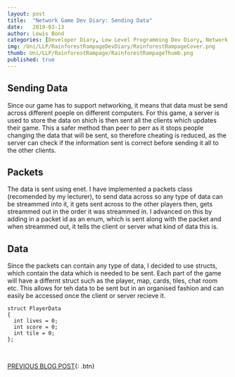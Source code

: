 ```yaml
---
layout: post
title:  "Network Game Dev Diary: Sending Data"
date:   2019-03-13
author: Lewis Bond
categories: [Developer Diary, Low Level Programming Dev Diary, Network Game Dev Diary]
img: /Uni/LLP/RainforestRampageDevDiary/RainforestRampageCover.png
thumb: Uni/LLP/RainforestRampage/RainforestRampageThumb.png
published: true
---
```

<!--more-->

## Sending Data

Since our game has to support networking, it means that data must be send across different poeple on different computers. For this game, a server is used to store the data on shich is then sent all the clients which updates their game. This a safer method than peer to perr as it stops people changing the data that will be sent, so therefore cheating is reduced, as the server can check if the information sent is correct before sending it all to the other clients. 


## Packets

The data is sent using enet. I have implemented a packets class (recomended by my lecturer), to send data across so any type of data can be streammed into it, it gets sent across to the other players then, gets streammed out in the order it was streammed in. I advanced on this by adding in a packet id as an enum, which is sent along with the packet and when streammed out, it tells the client or server what kind of data this is.


## Data

Since the packets can contain any type of data, I decided to use structs, which contain the data which is needed to be sent. Each part of the game will have a differnt struct such as the player, map, cards, tiles, chat room etc. This allows for teh data to be sent but in an organised fashion and can easily be accessed once the client or server recieve it. 

~~~
struct PlayerData
{
  int lives = 0;
  int score = 0;
  int tile = 0;
};
~~~

<br/>

[PREVIOUS BLOG POST](https://lbondi7.github.io/developer%20diary/low%20level%20programming%20dev%20diary/network%20game%20dev%20diary/llp-dd-network-rr-1){: .btn}
